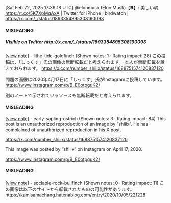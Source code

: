 [Sat Feb 22, 2025 17:39:18 UTC] @elonmusk (Elon Musk)【𝗕】: 美しい魂 https://t.co/5K7XpMqAxA | Twitter for iPhone | birdwatch | https://x.com/_/status/1893354895308190093

#### MISLEADING
##### Visible on Twitter http://x.com/_/status/1893354895308190093
[[view note]](https://x.com/i/birdwatch/n/1893505011864535180) - lithe-tide-goldfinch (Shown notes: 1 · Rating impact: 28)
この投稿は、「しっくす」氏の画像の無断転載だと考えられます。
本人が無断転載を訴えておられます。
https://x.com/number_shiiix/status/1688751574120837120

問題の画像は2020年4月17日に「しっくす」氏がInstagramに投稿しています。
https://www.instagram.com/p/B_E0otpguK2/

別のノートで示されているソースも無断転載だと考えられます。

#### MISLEADING

[[view note]](https://x.com/i/birdwatch/n/1893510317541597475) - early-sapling-ostrich (Shown notes: 3 · Rating impact: 84)
This post is an unauthorized reproduction of an image by “shiiix”.
He has complained of unauthorized reproduction in his X post.

https://x.com/number_shiiix/status/1688751574120837120

This image was posted by “shiiix” on Instagram on April 17, 2020.

https://www.instagram.com/p/B_E0otpguK2/

#### MISLEADING

[[view note]](https://x.com/i/birdwatch/n/1893498121340264728) - sociable-rock-bullfinch (Shown notes: 0 · Rating impact: 11)
この画像は以下のサイトから転載されたものの可能性があります。
https://kamisamachang.hatenablog.com/entry/2020/10/05/221228
